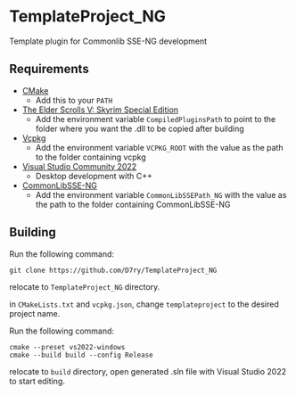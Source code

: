 # TemplateProject_NG
Template plugin for Commonlib SSE-NG development

## Requirements
* [CMake](https://cmake.org/)
	* Add this to your `PATH`
* [The Elder Scrolls V: Skyrim Special Edition](https://store.steampowered.com/app/489830)
	* Add the environment variable `CompiledPluginsPath` to point to the folder where you want the .dll to be copied after building
* [Vcpkg](https://github.com/microsoft/vcpkg)
	* Add the environment variable `VCPKG_ROOT` with the value as the path to the folder containing vcpkg
* [Visual Studio Community 2022](https://visualstudio.microsoft.com/)
	* Desktop development with C++
* [CommonLibSSE-NG](https://github.com/CharmedBaryon/CommonLibSSE-NG/tree/v3.4.0)
	* Add the environment variable `CommonLibSSEPath_NG` with the value as the path to the folder containing CommonLibSSE-NG
  
## Building

Run the following command:

`git clone https://github.com/D7ry/TemplateProject_NG`

relocate to `TemplateProject_NG` directory.

in `CMakeLists.txt` and `vcpkg.json`, change `templateproject` to the desired project name.

Run the following command:

```
cmake --preset vs2022-windows
cmake --build build --config Release
```

relocate to `build` directory, open generated .sln file with Visual Studio 2022 to start editing.
